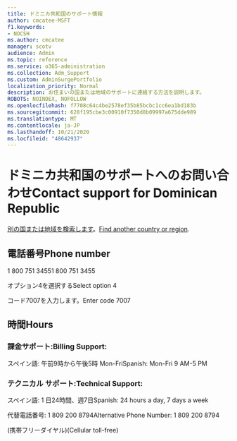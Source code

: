 ```yaml
---
title: ドミニカ共和国のサポート情報
author: cmcatee-MSFT
f1.keywords:
- NOCSH
ms.author: cmcatee
manager: scotv
audience: Admin
ms.topic: reference
ms.service: o365-administration
ms.collection: Adm_Support
ms.custom: AdminSurgePortfolio
localization_priority: Normal
description: お住まいの国または地域のサポートに連絡する方法を説明します。
ROBOTS: NOINDEX, NOFOLLOW
ms.openlocfilehash: f7708c64c4be2578ef35b85bcbc1cc6ea1bd183b
ms.sourcegitcommit: 628f195cbe3c00910f7350d8b09997a675dde989
ms.translationtype: MT
ms.contentlocale: ja-JP
ms.lasthandoff: 10/21/2020
ms.locfileid: "48642937"
---
```

# <a name="contact-support-for-dominican-republic"></a><span data-ttu-id="98a72-103">ドミニカ共和国のサポートへのお問い合わせ</span><span class="sxs-lookup"><span data-stu-id="98a72-103">Contact support for Dominican Republic</span></span>

<span data-ttu-id="98a72-104">[別の国または地域を検索します](../contact-support-for-business-products.md)。</span><span class="sxs-lookup"><span data-stu-id="98a72-104">[Find another country or region](../contact-support-for-business-products.md).</span></span>

## <a name="phone-number"></a><span data-ttu-id="98a72-105">電話番号</span><span class="sxs-lookup"><span data-stu-id="98a72-105">Phone number</span></span>
<span data-ttu-id="98a72-106">1 800 751 3455</span><span class="sxs-lookup"><span data-stu-id="98a72-106">1 800 751 3455</span></span>

<span data-ttu-id="98a72-107">オプション4を選択する</span><span class="sxs-lookup"><span data-stu-id="98a72-107">Select option 4</span></span>

<span data-ttu-id="98a72-108">コード7007を入力します。</span><span class="sxs-lookup"><span data-stu-id="98a72-108">Enter code 7007</span></span>

## <a name="hours"></a><span data-ttu-id="98a72-109">時間</span><span class="sxs-lookup"><span data-stu-id="98a72-109">Hours</span></span>
### <a name="billing-support"></a><span data-ttu-id="98a72-110">課金サポート:</span><span class="sxs-lookup"><span data-stu-id="98a72-110">Billing Support:</span></span>

<span data-ttu-id="98a72-111">スペイン語: 午前9時から午後5時 Mon-Fri</span><span class="sxs-lookup"><span data-stu-id="98a72-111">Spanish: Mon-Fri 9 AM-5 PM</span></span>

### <a name="technical-support"></a><span data-ttu-id="98a72-112">テクニカル サポート:</span><span class="sxs-lookup"><span data-stu-id="98a72-112">Technical Support:</span></span>

<span data-ttu-id="98a72-113">スペイン語: 1 日24時間、週7日</span><span class="sxs-lookup"><span data-stu-id="98a72-113">Spanish: 24 hours a day, 7 days a week</span></span>

<span data-ttu-id="98a72-114">代替電話番号: 1 809 200 8794</span><span class="sxs-lookup"><span data-stu-id="98a72-114">Alternative Phone Number: 1 809 200 8794</span></span>

<span data-ttu-id="98a72-115">(携帯フリーダイヤル)</span><span class="sxs-lookup"><span data-stu-id="98a72-115">(Cellular toll-free)</span></span>
